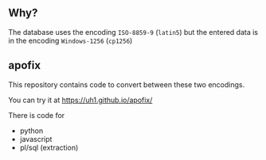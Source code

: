 ## Why?
The database uses the encoding `ISO-8859-9` (`latin5`) but the entered data is in the encoding `Windows-1256` (`cp1256`)

## apofix
This repository contains code to convert between these two encodings.

You can try it at https://uh1.github.io/apofix/

There is code for
* python
* javascript
* pl/sql (extraction)
